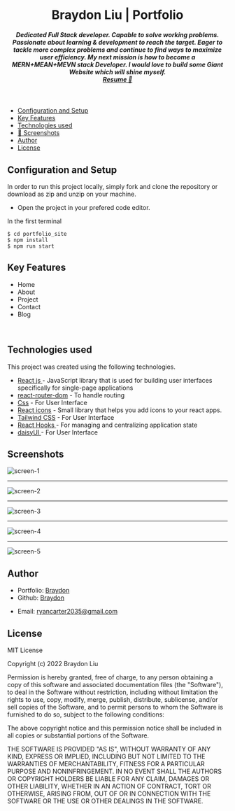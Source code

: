 <h1 align ="center" >Braydon Liu | Portfolio</h1>

<h5  align ="center"> 
Dedicated Full Stack developer. Capable to solve working problems. Passionate about learning & development to reach the target. Eager to tackle more complex problems and continue to find ways to maximize user efficiency. My next mission is how to become a MERN+MEAN+MEVN stack Developer. I would love to build some Giant Website which will shine myself. <br/> <a href="https://drive.google.com/file/d/1DCM4EhcJG6VK7fgQrvYfzgnVY1HiWCk-/view?usp=share_link">Resume 💼</a> </h5>
<br/>

  * [Configuration and Setup](#configuration-and-setup)
  * [Key Features](#key-features)
  * [Technologies used](#technologies-used)
  * [📸 Screenshots](#screenshots)
  * [Author](#author)
  * [License](#license)



## Configuration and Setup

In order to run this project locally, simply fork and clone the repository or download as zip and unzip on your machine.

- Open the project in your prefered code editor.

In the first terminal

```
$ cd portfolio_site
$ npm install 
$ npm run start
```

##  Key Features

- Home
- About
- Project 
- Contact
- Blog


<br/>

##  Technologies used

This project was created using the following technologies.

- [React js ](https://www.npmjs.com/package/react) - JavaScript library that is used for building user interfaces specifically for single-page applications
- [react-router-dom](https://www.npmjs.com/package/react-router-dom) - To handle routing
- [Css](https://developer.mozilla.org/en-US/docs/Web/CSS) - For User Interface
- [React icons](https://react-icons.github.io/react-icons/) -
 Small library that helps you add icons  to your react apps.
 - [Tailwind CSS](https://tailwindcss.com/) - For User Interface
- [React Hooks  ](https://reactjs.org/docs/hooks-intro.html) - For managing and centralizing application state
- [daisyUI  ](https://daisyui.com/docs/changelog/) - For User Interface

 ##  Screenshots 
 
![screen-1](https://github.com/bluedone/portfolio-site/assets/132304001/daf015e1-e09d-4cab-a5e4-67e6406b5b76)
---- -
![screen-2](https://github.com/bluedone/portfolio-site/assets/132304001/5695b10d-0437-422e-95ce-d76e09a87be9)
---- -
![screen-3](https://github.com/bluedone/portfolio-site/assets/132304001/af05068e-ec91-4f08-805e-44f7eccff624)
---- -
![screen-4](https://github.com/bluedone/portfolio-site/assets/132304001/8e2b798e-ea5f-423c-bd73-fae201e4b291)
---- -
![screen-5](https://github.com/bluedone/portfolio-site/assets/132304001/76f54b47-40dd-44e9-92b2-930815c7cb00)

## Author
- Portfolio: [Braydon](https://portfolio-ste.web.app/)
- Github: [Braydon](https://github.com/bluedone)
<!-- - Sponsor: [Braydon](https://saweria.co/berthutapea)
- Linkedin: [Braydon](https://www.linkedin.com/in/gilberthutapea/) -->
- Email: [ryancarter2035@gmail.com](mailto:ryancarter2035@gmail.com)

## License

MIT License

Copyright (c) 2022 Braydon Liu

Permission is hereby granted, free of charge, to any person obtaining a copy
of this software and associated documentation files (the "Software"), to deal
in the Software without restriction, including without limitation the rights
to use, copy, modify, merge, publish, distribute, sublicense, and/or sell
copies of the Software, and to permit persons to whom the Software is
furnished to do so, subject to the following conditions:

The above copyright notice and this permission notice shall be included in all
copies or substantial portions of the Software.

THE SOFTWARE IS PROVIDED "AS IS", WITHOUT WARRANTY OF ANY KIND, EXPRESS OR
IMPLIED, INCLUDING BUT NOT LIMITED TO THE WARRANTIES OF MERCHANTABILITY,
FITNESS FOR A PARTICULAR PURPOSE AND NONINFRINGEMENT. IN NO EVENT SHALL THE
AUTHORS OR COPYRIGHT HOLDERS BE LIABLE FOR ANY CLAIM, DAMAGES OR OTHER
LIABILITY, WHETHER IN AN ACTION OF CONTRACT, TORT OR OTHERWISE, ARISING FROM,
OUT OF OR IN CONNECTION WITH THE SOFTWARE OR THE USE OR OTHER DEALINGS IN THE
SOFTWARE.
